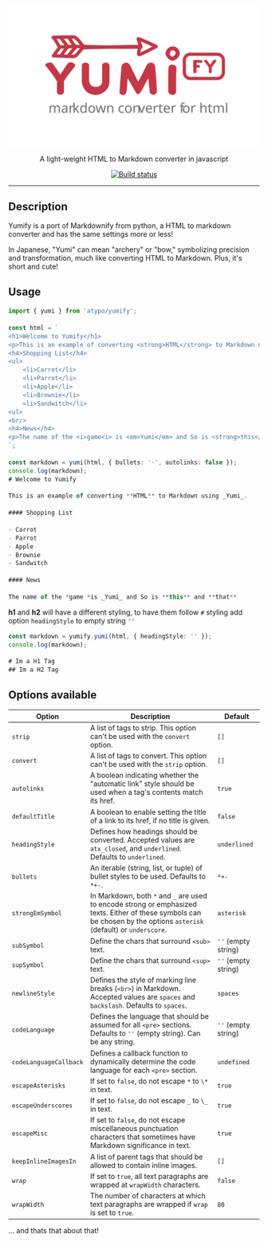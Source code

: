 <div align="center">
	<img src="docs/media/yumify_logo.svg" alt="Yumify"/>
	<br>
	<p>A light-weight HTML to Markdown converter in javascript</p>
	<a href="https://github.com/atypo/yumify/actions"><img src="https://github.com/atypo/yumify/actions/workflows/ci.yml/badge.svg?branch=main" alt="Build status"></a>
</div>

---

## Description

Yumify is a port of Markdownify from python, a HTML to markdown converter and has the same settings more or less!

In Japanese, "Yumi" can mean "archery" or "bow," symbolizing precision and transformation, much like converting HTML to Markdown. Plus, it's short and cute!

## Usage

```typescript
import { yumi } from 'atypo/yumify';

const html = `
<h1>Welcome to Yumify</h1>
<p>This is an example of converting <strong>HTML</strong> to Markdown using <em>Yumi</em>.</p>
<h4>Shopping List</h4>
<ul>
    <li>Carrot</li>
    <li>Parrot</li>
    <li>Apple</li>
    <li>Brownie</li>
    <li>Sandwitch</li>
<ul>
<br/>
<h4>News</h4>
<p>The name of the <i>game<i> is <em>Yumi</em> and So is <strong>this</strong> and <b>that</b></p>
`;

const markdown = yumi(html, { bullets: '-', autolinks: false });
console.log(markdown);
# Welcome to Yumify

This is an example of converting **HTML** to Markdown using _Yumi_.

#### Shopping List

- Carrot
- Parrot
- Apple
- Brownie
- Sandwitch

#### News

The name of the *game *is _Yumi_ and So is **this** and **that**
```

**h1** and **h2** will have a different styling, to have them follow `#` styling add option `headingStyle` to empty string `''`

```typescript
const markdown = yumify.yumi(html, { headingStyle: '' });
console.log(markdown);

# Im a H1 Tag
## Im a H2 Tag
```

## Options available

| Option                 | Description                                                                                                                                                             | Default             |
| ---------------------- | ----------------------------------------------------------------------------------------------------------------------------------------------------------------------- | ------------------- |
| `strip`                | A list of tags to strip. This option can't be used with the `convert` option.                                                                                           | `[]`                |
| `convert`              | A list of tags to convert. This option can't be used with the `strip` option.                                                                                           | `[]`                |
| `autolinks`            | A boolean indicating whether the "automatic link" style should be used when a tag's contents match its href.                                                            | `true`              |
| `defaultTitle`         | A boolean to enable setting the title of a link to its href, if no title is given.                                                                                      | `false`             |
| `headingStyle`         | Defines how headings should be converted. Accepted values are `atx_closed`, and `underlined`. Defaults to `underlined`.                                                 | `underlined`        |
| `bullets`              | An iterable (string, list, or tuple) of bullet styles to be used. Defaults to `*+-`.                                                                                    | `*+-`               |
| `strongEmSymbol`       | In Markdown, both `*` and `_` are used to encode strong or emphasized texts. Either of these symbols can be chosen by the options `asterisk` (default) or `underscore`. | `asterisk`          |
| `subSymbol`            | Define the chars that surround `<sub>` text.                                                                                                                            | `''` (empty string) |
| `supSymbol`            | Define the chars that surround `<sup>` text.                                                                                                                            | `''` (empty string) |
| `newlineStyle`         | Defines the style of marking line breaks (`<br>`) in Markdown. Accepted values are `spaces` and `backslash`. Defaults to `spaces`.                                      | `spaces`            |
| `codeLanguage`         | Defines the language that should be assumed for all `<pre>` sections. Defaults to `''` (empty string). Can be any string.                                               | `''` (empty string) |
| `codeLanguageCallback` | Defines a callback function to dynamically determine the code language for each `<pre>` section.                                                                        | `undefined`         |
| `escapeAsterisks`      | If set to `false`, do not escape `*` to `\*` in text.                                                                                                                   | `true`              |
| `escapeUnderscores`    | If set to `false`, do not escape `_` to `\_` in text.                                                                                                                   | `true`              |
| `escapeMisc`           | If set to `false`, do not escape miscellaneous punctuation characters that sometimes have Markdown significance in text.                                                | `true`              |
| `keepInlineImagesIn`   | A list of parent tags that should be allowed to contain inline images.                                                                                                  | `[]`                |
| `wrap`                 | If set to `true`, all text paragraphs are wrapped at `wrapWidth` characters.                                                                                            | `false`             |
| `wrapWidth`            | The number of characters at which text paragraphs are wrapped if `wrap` is set to `true`.                                                                               | `80`                |

... and thats that about that!
